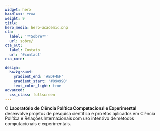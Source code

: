 ```yaml
---
widget: hero
headless: true
weight: 9
title: 
hero_media: hero-academic.png
cta:
  label: '**Sobre**'
  url: sobre/
cta_alt:
  label: Contato
  url: '#contact'
cta_note:

design:
  background:
    gradient_end: '#EDF4EF'
    gradient_start: '#098990'
    text_color_light: true
advanced:
  css_class: fullscreen
---
```


O **Laboratório de Ciência Política Computacional e Experimental** desenvolve projetos de pesquisa científica e projetos aplicados em Ciência Política e Relações Internacionais com uso intensivo de métodos computacionais e experimentais.